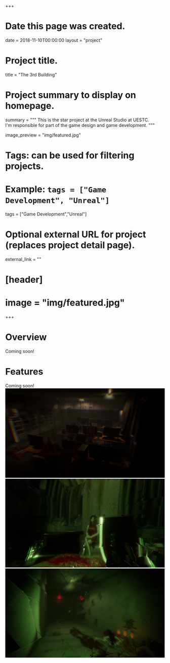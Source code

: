 +++
# Date this page was created.
date = 2018-11-10T00:00:00
layout = "project"

# Project title.
title = "The 3rd Building"

# Project summary to display on homepage.
summary = """
 This is the star project at the Unreal Studio at UESTC.<br>
 I'm responsible for part of the game design and game development.
 """
 
image_preview = "img/featured.jpg"

# Tags: can be used for filtering projects.
# Example: `tags = ["Game Development", "Unreal"]`
tags = ["Game Development","Unreal"]

# Optional external URL for project (replaces project detail page).
external_link = ""

# [header]
# image = "img/featured.jpg"

+++

# Overview
Coming soon!

# Features
Coming soon!
![Test Scene 1](img/image1.jpg)
![Test Scene 1](img/image2.jpg)
![Test Scene 1](img/image3.jpg)

